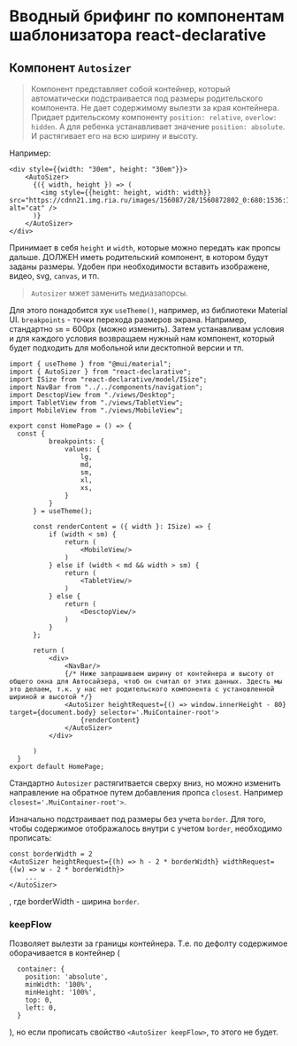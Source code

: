 # Вводный брифинг по компонентам шаблонизатора react-declarative

## Компонент `Autosizer`

>  Компонент представляет собой контейнер, который автоматически подстраивается под размеры родительского компонента. Не дает содержимому вылезти за края контейнера.
Придает рдительскому компоненту `position: relative`, `overlow: hidden`. А для ребенка устанавливает значение `position: absolute`. И растягивает его на всю ширину и высоту. 

Например: 

```tsx
<div style={{width: "30em", height: "30em"}}>
    <AutoSizer>
      {({ width, height }) => (
        <img style={{height: height, width: width}} src="https://cdnn21.img.ria.ru/images/156087/28/1560872802_0:680:1536:1832_1920x0_80_0_0_13851eec92ec40195a70b46caeba8116.jpg" alt="cat" />          
      )}
    </AutoSizer>
</div>
```

Принимает в себя `height` и `width`, которые можно передать как пропсы дальше. ДОЛЖЕН иметь родительский компонент, в котором будут заданы размеры. Удобен при необходимости вставить изображене, видео, svg, `canvas`, и тп.

>`Autosizer` мжет заменить медиазапорсы.

Для этого понадобится хук `useTheme()`, например, из библиотеки Material UI. `breakpoints` - точки перехода размеров экрана. Например, стандартно `sm` = 600px (можно изменить). Затем устанавливам условия и для каждого условия возвращаем нужный нам компонент, который будет подходить для мобольной или десктопной версии и тп.  

```tsx
import { useTheme } from "@mui/material";
import { AutoSizer } from "react-declarative";
import ISize from "react-declarative/model/ISize";
import NavBar from "../../components/navigation";
import DesctopView from "./views/Desktop";
import TabletView from "./views/TabletView";
import MobileView from "./views/MobileView";

export const HomePage = () => {
  const {
          breakpoints: {
              values: {
                  lg,
                  md,
                  sm,
                  xl,
                  xs,
              }
          }
      } = useTheme();

      const renderContent = ({ width }: ISize) => {
          if (width < sm) {
              return (
                  <MobileView/>
              )
          } else if (width < md && width > sm) {
              return (
                  <TabletView/>
              )
          } else {
              return (
                  <DesctopView/>
              )
          }
      };

      return (
          <div>
              <NavBar/>
              {/* Ниже запрашиваем ширину от контейнера и высоту от общего окна для Автосайзера, чтоб он считал от этих данных. Здесть мы это делаем, т.к. у нас нет родительского компонента с установленной шириной и высотой */}
              <AutoSizer heightRequest={() => window.innerHeight - 80} target={document.body} selector='.MuiContainer-root'>
                  {renderContent}
              </AutoSizer>
          </div>
          
      )
  }
export default HomePage;
```
Стандартно `Autosizer` растягитвается сверху вниз, но можно изменить направление на обратное путем добавления пропса `closest`. Например `closest='.MuiContainer-root'>`.


Изначально подстраивает под размеры без учета `border`. Для того, чтобы содержимое отображалось внутри с учетом `border`, необходимо прописать:

```tsx
const borderWidth = 2
<AutoSizer heightRequest={(h) => h - 2 * borderWidth} widthRequest={(w) => w - 2 * borderWidth}>
    ...
</AutoSizer>
```
, где borderWidth - ширина `border`.


### keepFlow 

Позволяет вылезти за границы контейнера. Т.е. по дефолту содержимое оборачивается в контейнер (

```tsx
  container: {
    position: 'absolute',
    minWidth: '100%',
    minHeight: '100%',
    top: 0,
    left: 0,
  }
```
), но если прописать свойство `<AutoSizer keepFlow>`, то этого не будет.